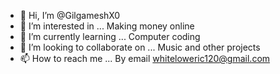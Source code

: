 - 👋 Hi, I’m @GilgameshX0
- 👀 I’m interested in ... Making money online
- 🌱 I’m currently learning ... Computer coding
- 💞️ I’m looking to collaborate on ... Music and other projects
- 📫 How to reach me ... By email whiteloweric120@gmail.com

<!---
GilgameshX0/GilgameshX0 is a ✨ special ✨ repository because its `README.md` (this file) appears on your GitHub profile.
You can click the Preview link to take a look at your changes.
--->
